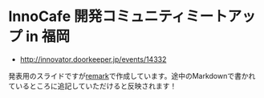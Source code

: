 # InnoCafe 開発コミュニティミートアップ in 福岡

- http://innovator.doorkeeper.jp/events/14332

発表用のスライドですが[remark](https://github.com/gnab/remark)で作成しています。途中のMarkdownで書かれているところに追記していただけると反映されます！

